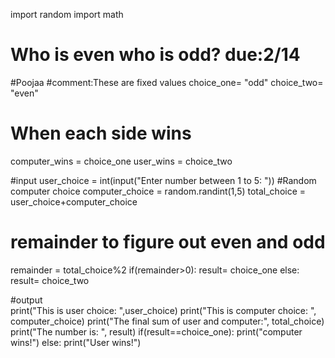 import random
import math
# Who is even who is odd? due:2/14
#Poojaa 
#comment:These are fixed values 
choice_one= "odd"
choice_two= "even"

# When each side wins
computer_wins = choice_one
user_wins = choice_two


#input
user_choice = int(input("Enter number between 1 to 5: "))
#Random computer choice
computer_choice = random.randint(1,5)
total_choice = user_choice+computer_choice
# remainder to figure out even and odd
remainder = total_choice%2
if(remainder>0):
    result= choice_one
else:
    result= choice_two

#output    
print("This is user choice: ",user_choice)
print("This is computer choice: ", computer_choice)
print("The final sum of user and computer:", total_choice)
print("The number is: ", result)
if(result==choice_one):
    print("computer wins!")
else:
    print("User wins!")
    


    
